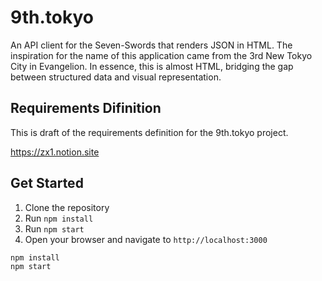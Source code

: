 # 9th.tokyo
An API client for the Seven-Swords that renders JSON in HTML. The inspiration for the name of this application came from the 3rd New Tokyo City in Evangelion. In essence, this is almost HTML, bridging the gap between structured data and visual representation.

## Requirements Difinition
This is draft of the requirements definition for the 9th.tokyo project. 

https://zx1.notion.site

## Get Started

1. Clone the repository
2. Run `npm install`
3. Run `npm start`
4. Open your browser and navigate to `http://localhost:3000`

```
npm install
npm start
```


